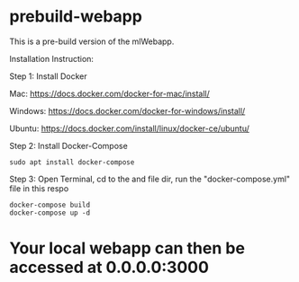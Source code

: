 # prebuild-webapp
This is a pre-build version of the mlWebapp.

Installation Instruction:

Step 1: Install Docker

Mac: https://docs.docker.com/docker-for-mac/install/

Windows: https://docs.docker.com/docker-for-windows/install/

Ubuntu: https://docs.docker.com/install/linux/docker-ce/ubuntu/


Step 2: Install Docker-Compose

    sudo apt install docker-compose 


Step 3: Open Terminal, cd to the and file dir, run the "docker-compose.yml" file in this respo

    docker-compose build
    docker-compose up -d


# Your local webapp can then be accessed at 0.0.0.0:3000
